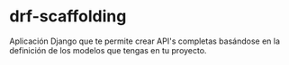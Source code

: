 # drf-scaffolding
Aplicación Django que te permite crear API's completas basándose en la definición de los modelos que tengas en tu proyecto.
